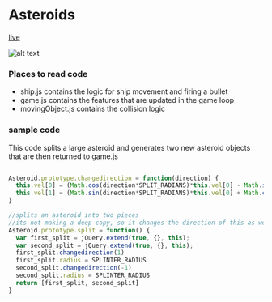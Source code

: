 # Asteroids  
[live](https://braelan.github.io/resume)

![alt text](https://i.gyazo.com/c4399d43884415bc83a20252ab9d6ec7.gif)

### Places to read code
* ship.js contains the logic for ship movement and firing a bullet
* game.js contains the features that are updated in the game loop
* movingObject.js contains the collision logic

### sample code
This code splits a large asteroid and generates two new asteroid objects that
are then returned to game.js

```javascript

Asteroid.prototype.changedirection = function(direction) {
  this.vel[0] = (Math.cos(direction*SPLIT_RADIANS)*this.vel[0] - Math.sin(direction*SPLIT_RADIANS)*this.vel[1]);
  this.vel[1] = (Math.sin(direction*SPLIT_RADIANS)*this.vel[0] + Math.cos(direction*SPLIT_RADIANS)*this.vel[1]);
}

//splits an asteroid into two pieces
//its not making a deep copy, so it changes the direction of this as well
Asteroid.prototype.split = function() {
  var first_split = jQuery.extend(true, {}, this);
  var second_split = jQuery.extend(true, {}, this);
  first_split.changedirection(1)
  first_split.radius = SPLINTER_RADIUS
  second_split.changedirection(-1)
  second_split.radius = SPLINTER_RADIUS
  return [first_split, second_split]
}

```
